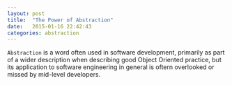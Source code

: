 ```yaml
---
layout: post
title:  "The Power of Abstraction"
date:   2015-01-16 22:42:43
categories: abstraction
---
```

`Abstraction` is a word often used in software development, primarily as part of a wider description when describing good Object Oriented practice, but its application to software engineering in general is oftern overlooked or missed by mid-level developers.
